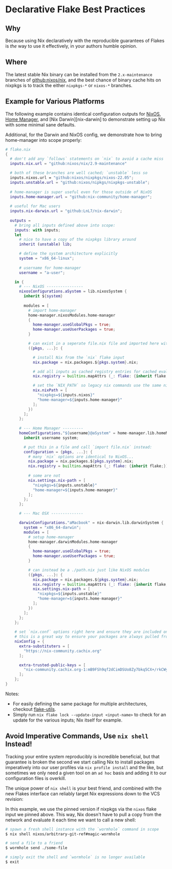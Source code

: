 # Declarative Flake Best Practices

## Why
Because using Nix declaratively with the reproducible guarantees of Flakes is _the_ way to use it effectively, 
in your authors humble opinion.

## Where
The latest stable Nix binary can be installed from the `2.x-maintenance` branches of [github:nixos/nix][nix], 
and the best chance of binary cache hits on nixpkgs is to track the either `nixpkgs-*` or `nixos-*` branches.

## Example for Various Platforms
The following example contains identical configuration outputs for 
[NixOS][nixos],  [Home Manager][home-manager], and  [Nix Darwin][nix-darwin]
to demonstrate setting up Nix with some minimal sane defaults.

Additional, for the Darwin and NixOS config, we demonstrate how to bring home-manager into scope properly:
```nix
# flake.nix
{
  # don't add any `follows` statements on `nix` to avoid a cache miss
  inputs.nix.url = "github:nixos/nix/2.9-maintenance"

  # both of these branches are well cached; `unstable` less so
  inputs.nixos.url = "github:nixos/nixpkgs/nixos-22.05";
  inputs.unstable.url = "github:nixos/nipkgs/nixpkgs-unstable";
  
  # home-manager is super useful even for those outside of NixOS
  inputs.home-manager.url = "github:nix-community/home-manager";
  
  # useful for Mac users
  inputs.nix-darwin.url = "github:LnL7/nix-darwin";
  
  outputs = 
    # bring all inputs defined above into scope:
    inputs: with inputs; 
    let 
      # nice to have a copy of the nixpkgs library around
      inherit (unstable) lib;

      # define the system architecture explicitly
      system = "x86_64-linux";
      
      # username for home-manager
      username = "a-user";

    in {
      # --- NixOS ----------------
      nixosConfigurations.aSystem = lib.nixosSystem {
        inherit ${system}
        
        modules = [
          # import home-manager
          home-manager.nixosModules.home-manager
          {
            home-manager.useGlobalPkgs = true;
            home-manager.useUserPackages = true;
          }

          # can exist in a seperate file.nix file and imported here with a path: ./file.nix
          ({pkgs, ...}: { 

            # install Nix from the `nix` flake input
            nix.package = nix.packages.${pkgs.system}.nix; 

            # add all inputs as cached registry entries for cached evaluations and quick `nix search`, etc
            nix.registry = builtins.mapAttrs (_: flake: {inherit flake;}) inputs;

            # set the `NIX_PATH` so legacy nix commands use the same nixpkgs as the new commands
            nix.nixPath = [
              "nixpkgs=${inputs.nixos}"
              "home-manager=${inputs.home-manager}"
            ];
          })
        ];
      };
      
      # --- Home Manager ---------
      homeConfigurations."${username}@aSystem" = home-manager.lib.homeManagerConfiguration {
        inherit username system;

        # put this in a file and call `import file.nix` instead:
        configuration = {pkgs, ...}: {
          # many `nix` options are identical to NixOS...
          nix.package = nix.packages.${pkgs.system}.nix; 
          nix.registry = builtins.mapAttrs (_: flake: {inherit flake;}) inputs;
          
          # some are not
          nix.settings.nix-path = [
            "nixpkgs=${inputs.unstable}"
            "home-manager=${inputs.home-manager}"
          ];
        };
      };      

      # --- Mac OSX --------------

      darwinConfigurations."aMacbook" = nix-darwin.lib.darwinSystem {
        system = "x86_64-darwin";
        modules = [ 
          # setup home-manager
          home-manager.darwinModules.home-manager
          {
            home-manager.useGlobalPkgs = true;
            home-manager.useUserPackages = true;
          }

          # can instead be a ./path.nix just like NixOS modules
          ({pkgs, ...}: {
            nix.package = nix.packages.${pkgs.system}.nix; 
            nix.registry = builtins.mapAttrs (_: flake: {inherit flake;}) inputs;
            nix.settings.nix-path = [
              "nixpkgs=${inputs.unstable}"
              "home-manager=${inputs.home-manager}"
            ];
          }) 
        ];
      };
    }; 
    
    # set `nix.conf` options right here and ensure they are included on everything exported by this flake
    # this is a great way to ensure your packages are always pulled from a substituter when available.
    nixConfig = {
      extra-substituters = [
        "https://nix-community.cachix.org"
      ];      

      extra-trusted-public-keys = [
        "nix-community.cachix.org-1:mB9FSh9qf2dCimDSUo8Zy7bkq5CX+/rkCWyvRCYg3Fs="
      ];    
    };
}
```

Notes:
* For easily defining the same package for multiple architectures, checkout [flake-utils][utils].
* Simply run `nix flake lock --update-input <input-name>` to check for an update for the various inputs; Nix itself for example.

## Avoid Imperative Commands, Use `nix shell` Instead!

Tracking your entire system reproducibly is incredible beneficial, but that guarantee is broken the second we start calling Nix to install
packages imperatively into our user profiles via `nix profile install` and the like, but sometimes we only need a given tool on an `ad hoc` basis
and adding it to our configuration files is overkill.

The unique power of `nix shell` is your best friend, and combined with the new Flakes interface can reliably target Nix expressions down to the VCS revision:

In this example, we use the pinned version if nixpkgs via the `nixos` flake input we pinned above. 
This way, Nix doesn't have to pull a copy from the network and evaluate it each time we want to call a new shell:
```bash
# spawn a fresh shell instance with the `wormhole` command in scope
$ nix shell nixos/arbitrary-git-ref#magic-wormhole   

# send a file to a friend
$ wormhole send ./some-file

# simply exit the shell and `wormhole` is no longer available
$ exit
```

[nix]: https://github.com/nixos/nix
[utils]: https://github.com/numtide/flake-utils
[nixos]: https://nixos.org/manual/nixos/unstable/options
[darwin]: https://lnl7.github.io/nix-darwin/manual/index.html#sec-options
[home-manager]: https://nix-community.github.io/home-manager/options.html
